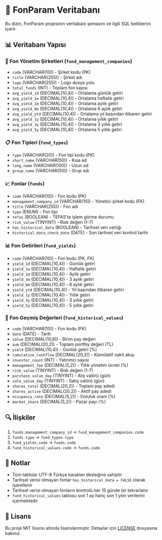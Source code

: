 # 💾️ FonParam Veritabanı

Bu dizin, FonParam projesinin veritabanı şemasını ve ilgili SQL betiklerini içerir.

## 📊 Veritabanı Yapısı

### 🏢 Fon Yönetim Şirketleri (`fund_management_companies`)
- `code` (VARCHAR(10)) - Şirket kodu (PK)
- `title` (VARCHAR(255)) - Şirket adı
- `logo` (VARCHAR(255)) - Logo dosya yolu
- `total_funds` (INT) - Toplam fon sayısı
- `avg_yield_1d` (DECIMAL(10,4)) - Ortalama günlük getiri
- `avg_yield_1w` (DECIMAL(10,4)) - Ortalama haftalık getiri
- `avg_yield_1m` (DECIMAL(10,4)) - Ortalama aylık getiri
- `avg_yield_6m` (DECIMAL(10,4)) - Ortalama 6 aylık getiri
- `avg_yield_ytd` (DECIMAL(10,4)) - Ortalama yıl başından itibaren getiri
- `avg_yield_1y` (DECIMAL(10,4)) - Ortalama yıllık getiri
- `avg_yield_3y` (DECIMAL(10,4)) - Ortalama 3 yıllık getiri
- `avg_yield_5y` (DECIMAL(10,4)) - Ortalama 5 yıllık getiri

### 📋 Fon Tipleri (`fund_types`)
- `type` (VARCHAR(20)) - Fon tipi kodu (PK)
- `short_name` (VARCHAR(50)) - Kısa ad
- `long_name` (VARCHAR(100)) - Uzun ad
- `group_name` (VARCHAR(50)) - Grup adı

### 📈 Fonlar (`funds`)
- `code` (VARCHAR(10)) - Fon kodu (PK)
- `management_company_id` (VARCHAR(10)) - Yönetici şirket kodu (FK)
- `title` (VARCHAR(255)) - Fon adı
- `type` (ENUM) - Fon tipi
- `tefas` (BOOLEAN) - TEFAS'ta işlem görme durumu
- `risk_value` (TINYINT) - Risk değeri (1-7)
- `has_historical_data` (BOOLEAN) - Tarihsel veri varlığı
- `historical_data_check_date` (DATE) - Son tarihsel veri kontrol tarihi

### 📊 Fon Getirileri (`fund_yields`)
- `code` (VARCHAR(10)) - Fon kodu (PK, FK)
- `yield_1d` (DECIMAL(10,4)) - Günlük getiri
- `yield_1w` (DECIMAL(10,4)) - Haftalık getiri
- `yield_1m` (DECIMAL(10,4)) - Aylık getiri
- `yield_3m` (DECIMAL(10,4)) - 3 aylık getiri
- `yield_6m` (DECIMAL(10,4)) - 6 aylık getiri
- `yield_ytd` (DECIMAL(10,4)) - Yıl başından itibaren getiri
- `yield_1y` (DECIMAL(10,4)) - Yıllık getiri
- `yield_3y` (DECIMAL(10,4)) - 3 yıllık getiri
- `yield_5y` (DECIMAL(10,4)) - 5 yıllık getiri

### 📅 Fon Geçmiş Değerleri (`fund_historical_values`)
- `code` (VARCHAR(10)) - Fon kodu (FK)
- `date` (DATE) - Tarih
- `value` (DECIMAL(10,6)) - Birim pay değeri
- `aum` (DECIMAL(20,2)) - Toplam portföy değeri (TL)
- `yield` (DECIMAL(10,4)) - Günlük getiri (%)
- `cumulative_cashflow` (DECIMAL(20,2)) - Kümülatif nakit akışı
- `investor_count` (INT) - Yatırımcı sayısı
- `management_fee` (DECIMAL(5,2)) - Yıllık yönetim ücreti (%)
- `risk_value` (TINYINT) - Risk değeri (1-7)
- `purchase_value_day` (TINYINT) - Alış valörü (gün)
- `sale_value_day` (TINYINT) - Satış valörü (gün)
- `shares_total` (DECIMAL(20,2)) - Toplam pay adedi
- `shares_active` (DECIMAL(20,2)) - Aktif pay adedi
- `occupancy_rate` (DECIMAL(5,2)) - Doluluk oranı (%)
- `market_share` (DECIMAL(5,2)) - Pazar payı (%)

## 🔍 İlişkiler

1. `funds.management_company_id` → `fund_management_companies.code`
2. `funds.type` → `fund_types.type`
3. `fund_yields.code` → `funds.code`
4. `fund_historical_values.code` → `funds.code`

## 📝 Notlar

- Tüm tablolar UTF-8 Türkçe karakter desteğine sahiptir
- Tarihsel verisi olmayan fonlar `has_historical_data = FALSE` olarak işaretlenir
- Tarihsel verisi olmayan fonların kontrolü her 15 günde bir tekrarlanır
- `fund_historical_values` tablosu son 1 ay hariç son 1 yılın verilerini içermektedir

## 📜 Lisans

Bu proje MIT lisansı altında lisanslanmıştır. Detaylar için [LICENSE](LICENSE) dosyasına bakınız.

